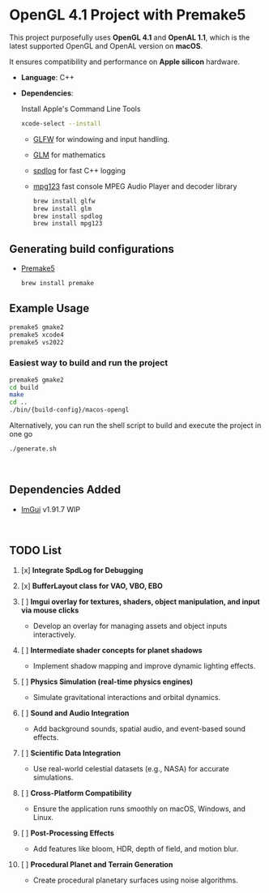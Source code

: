 # OpenGL 4.1 Project with Premake5

This project purposefully uses **OpenGL 4.1** and **OpenAL 1.1**, which is the latest supported OpenGL and OpenAL version on **macOS**.

It ensures compatibility and performance on **Apple silicon** hardware.
<br/>

- **Language**: C++
- **Dependencies**:
  <br/>

  Install Apple's Command Line Tools

  ```bash
  xcode-select --install
  ```

  - [GLFW](https://www.glfw.org/) for windowing and input handling.
  - [GLM](https://github.com/g-truc/glm) for mathematics
  - [spdlog](https://github.com/gabime/spdlog) for fast C++ logging
  - [mpg123](https://github.com/gypified/libmpg123) fast console MPEG Audio Player and decoder library

    ```bash
    brew install glfw
    brew install glm
    brew install spdlog
    brew install mpg123
    ```

## **Generating build configurations**

- [Premake5](https://premake.github.io/)
  ```bash
  brew install premake
  ```

## Example Usage

```bash
premake5 gmake2
premake5 xcode4
premake5 vs2022
```

### Easiest way to build and run the project

```bash
premake5 gmake2
cd build
make
cd ..
./bin/{build-config}/macos-opengl
```

Alternatively, you can run the shell script to build and execute the project in one go

```bash
./generate.sh
```

  <br/>

## **Dependencies Added**

- [ImGui](https://github.com/ocornut/imgui/tree/docking) v1.91.7 WIP

<br/>

## **TODO List**

1. [x] **Integrate SpdLog for Debugging**

2. [x] **BufferLayout class for VAO, VBO, EBO**

3. [ ] **Imgui overlay for textures, shaders, object manipulation, and input via mouse clicks**

   - Develop an overlay for managing assets and object inputs interactively.

4. [ ] **Intermediate shader concepts for planet shadows**

   - Implement shadow mapping and improve dynamic lighting effects.

5. [ ] **Physics Simulation (real-time physics engines)**

   - Simulate gravitational interactions and orbital dynamics.

6. [ ] **Sound and Audio Integration**

   - Add background sounds, spatial audio, and event-based sound effects.

7. [ ] **Scientific Data Integration**

   - Use real-world celestial datasets (e.g., NASA) for accurate simulations.

8. [ ] **Cross-Platform Compatibility**

   - Ensure the application runs smoothly on macOS, Windows, and Linux.

9. [ ] **Post-Processing Effects**

   - Add features like bloom, HDR, depth of field, and motion blur.

10. [ ] **Procedural Planet and Terrain Generation**
    - Create procedural planetary surfaces using noise algorithms.
